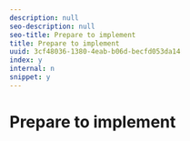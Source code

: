 ```yaml
---
description: null
seo-description: null
seo-title: Prepare to implement
title: Prepare to implement
uuid: 3cf48036-1380-4eab-b06d-becfd053da14
index: y
internal: n
snippet: y
---
```


# Prepare to implement

